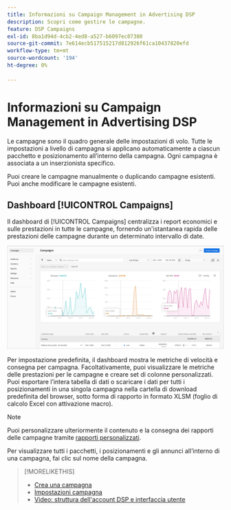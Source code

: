 ```yaml
---
title: Informazioni su Campaign Management in Advertising DSP
description: Scopri come gestire le campagne.
feature: DSP Campaigns
exl-id: 8ba1d94d-4cb2-4ed8-a527-b6097ec07380
source-git-commit: 7e614ecb517515217d812926f61ca10437820efd
workflow-type: tm+mt
source-wordcount: '194'
ht-degree: 0%

---
```


# Informazioni su Campaign Management in Advertising DSP

Le campagne sono il quadro generale delle impostazioni di volo. Tutte le impostazioni a livello di campagna si applicano automaticamente a ciascun pacchetto e posizionamento all’interno della campagna. Ogni campagna è associata a un inserzionista specifico.

Puoi creare le campagne manualmente o duplicando campagne esistenti. Puoi anche modificare le campagne esistenti.

## Dashboard [!UICONTROL Campaigns]

<!-- standardize on "dashboard" or "view" -->
Il dashboard di [!UICONTROL Campaigns] centralizza i report economici e sulle prestazioni in tutte le campagne, fornendo un&#39;istantanea rapida delle prestazioni delle campagne durante un determinato intervallo di date.

![Dashboard campagne](/help/dsp/assets/campaign-dashboard.png)

Per impostazione predefinita, il dashboard mostra le metriche di velocità e consegna per campagna. Facoltativamente, puoi visualizzare le metriche delle prestazioni per le campagne e creare set di colonne personalizzati. Puoi esportare l’intera tabella di dati o scaricare i dati per tutti i posizionamenti in una singola campagna nella cartella di download predefinita del browser, sotto forma di rapporto in formato XLSM (foglio di calcolo Excel con attivazione macro).

>[!NOTE]
>
>Puoi personalizzare ulteriormente il contenuto e la consegna dei rapporti delle campagne tramite [rapporti personalizzati](/help/dsp/reports/report-about.md).

Per visualizzare tutti i pacchetti, i posizionamenti e gli annunci all’interno di una campagna, fai clic sul nome della campagna.

>[!MORELIKETHIS]
>
>* [Crea una campagna](campaign-create.md)
>* [Impostazioni campagna](campaign-settings.md)
>* [Video: struttura dell&#39;account DSP e interfaccia utente](https://experienceleague.adobe.com/docs/advertising-learn/tutorials/dsp/ui.html?lang=it)
